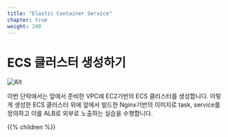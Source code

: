 ```yaml
---
title: "Elastic Container Service"
chapter: true
weight: 200
---
```


# ECS 클러스터 생성하기

![Alt](/images/architecture/ecs.png "vpc and ecr")

이번 단락에서는 앞에서 준비한 VPC에 EC2기반의 ECS 클러스터를 생성합니다. 이렇게 생성한 ECS 클러스터 위에 앞에서 빌드한 Nginx기반의 이미지로 task, service를 정의하고 이를 ALB로 외부로 노출하는 실습을 수행합니다.

{{% children %}}



